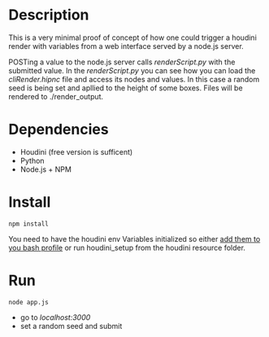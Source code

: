 # Description

This is a very minimal proof of concept of how one could trigger a houdini render with variables from a web interface served by a node.js server.

POSTing a value to the node.js server calls _renderScript.py_ with the submitted value. In the _renderScript.py_ you can see how you can load the _cliRender.hipnc_ file and access its nodes and values. In this case a random seed is being set and apllied to the height of some boxes. Files will be rendered to ./render_output.

# Dependencies

+ Houdini (free version is sufficent)
+ Python
+ Node.js + NPM

# Install

`npm install`

You need to have the houdini env Variables initialized so either [add them to you bash profile](https://houdinitricks.com/quicktip-os-x-environment-setup-for-houdini-2/) or run houdini_setup from the houdini resource folder.

# Run

`node app.js`

+ go to _localhost:3000_ 
+ set a random seed and submit

